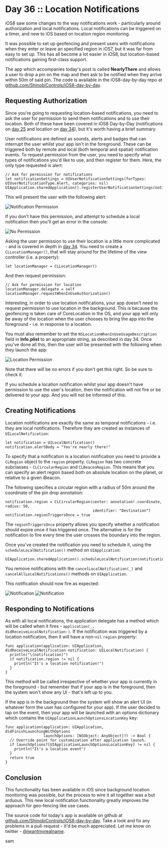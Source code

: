 # Day 36 :: Location Notifications

iOS8 saw some changes to the way notifications work - particularly around
authorization and local notifications. Local notifications can be triggered on a
timer, and new to iOS based on location region monitoring.

It was possible to set up geofencing and present users with notifications when
they enter or leave an specified region in iOS7, but it was far from easy to set
up. This has all become a lot easier in iOS8, but location-based notifications
gaining first-class support.

The app which accompanies today's post is called __NearlyThere__ and allows a
user to drop a pin on the map and then ask to be notified when they arrive
within 50m of said pin. The code is available in the iOS8-day-by-day repo at
[github.com/ShinobiControls/iOS8-day-by-day](https://github.com/ShinobiControls/iOS8-day-by-day).


## Requesting Authorization

Since you're going to requesting location-based notifications, you need to ask
the user for permission to send them notifications and to use their location.
Both of these have been covered in iOS8 Day-by-Day (notifications on
[day 25](http://www.shinobicontrols.com/blog/posts/2014/09/09/ios8-day-by-day-day-25-notification-actions)
and location on [day 34](http://www.shinobicontrols.com/blog/posts/2014/10/16/ios8-day-by-day-day-34-corelocation-authorization)),
but it's worth having a brief summary.

User notifications are defined as sounds, alerts and badges that can interrupt
the user whilst your app isn't in the foreground. These can be triggered both by
remote and local (both temporal and spatial) notification events. To request
permission from the user, you need to specify what types of notifications you'd
like to use, and then register for them. Here, the only type requested is alert:

    // Ask for permission for notifications
    let notificationSettings = UIUserNotificationSettings(forTypes: UIUserNotificationType.Alert, categories: nil)
    UIApplication.sharedApplication().registerUserNotificationSettings(notificationSettings)

This will present the user with the following alert:

![Notification Permission](images/36/notification_permission.png)

If you don't have this permission, and attempt to schedule a local notification
then you'll get an error in the console:

![No Permission](images/36/no_permission.png)


Asking the user permission to use their location is a little more complicated -
and is covered in depth in 
[day 34](http://www.shinobicontrols.com/blog/posts/2014/10/16/ios8-day-by-day-day-34-corelocation-authorization).
You need to create a `CLLocationManager()`, that will stay around for the
lifetime of the view controller (i.e. a property):

    let locationManager = CLLocationManager()

And then request permission:

    // Ask for permission for location
    locationManager.delegate = self
    locationManager.requestWhenInUseAuthorization()

Interesting, in order to use location notifications, your app doesn't need to
request permission to use location in the background. This is because the
geofencing is taken care of CoreLocation in the OS, and your app will only be
away of the location when the user chooses to bring the app into the foreground -
i.e. in response to a location.

You must also remember to set the `NSLocationWhenInUseUsageDescription` field in
__Info.plist__ to an appropriate string, as described in day 34. Once you've
done all this, then the user will be presented with the following when they
launch the app:

![Location Permission](images/36/location_permission.png)

Note that there will be no errors if you don't get this right. So be sure to
check it.

If you schedule a location notification whilst your app doesn't have permission
to use the user's location, then the notification will not fire or be delivered
to your app. And you will not be informed of this.

## Creating Notifications

Location notifications are exactly the same as temporal notifications - i.e.
they are local notifications. Therefore they are created as instances of
`UILocalNotification`:

    let notification = UILocalNotification()
    notification.alertBody = "You're nearly there!"

To specify that a notification is a location notification you need to provide a
`CLRegion` object to the `region` property. `CLRegion` has two concrete
subclasses - `CLCircularRegion` and `CLBeaconRegion`. This means that you can
specify an alert region based both on absolute location on the planet, or
relative to a given iBeacon.

The following specifies a circular region with a radius of 50m around the
coordinate of the pin drop annotation:

    notification.region = CLCircularRegion(center: annotation!.coordinate, radius: 50,
                                           identifier: "Destination")
    notification.regionTriggersOnce = true

The `regionTriggersOnce` property allows you specify whether a notification
should expire once it has triggered once. The alternative is for the
notification to fire every time the user crosses the boundary into the region.

Once you've created the notification you need to schedule it, using the
`scheduleLocalNotification()` method on `UIApplication`:

    UIApplication.sharedApplication().scheduleLocalNotification(notification)

You remove notifications with the `cancelLocalNotification(_)` and
`cancelAllLocalNotifications()` methods on `UIApplication`.

This notification should now fire as expected:

![Notification](images/36/notification2.png)
![Notification](images/36/notification.png)

## Responding to Notifications

As with all local notifications, the application delegate has a method which
will be called when it fires - `application(_, didReceiveLocalNotification:)`.
If the notification was triggered by a location notification, then it will have
a non-`nil` `region` property:

    func application(application: UIApplication, didReceiveLocalNotification notification: UILocalNotification) {
      println("\(notification)")
      if notification.region != nil {
        println("It's a location notification!")
      }
    }

This method will be called irrespective of whether your app is currently in the
foreground - but remember that if your app is in the foreground, then the system
won't show any UI - that's left up to you.

If the app is in the background then the system will show an alert UI (in
whatever form the user has configured for your app). If the user decided to tap
on the event, then your app will be launched with an options dictionary which
contains the `UIApplicationLaunchOptionsLocationKey` key:

    func application(application: UIApplication, didFinishLaunchingWithOptions
                     launchOptions: [NSObject: AnyObject]?) -> Bool {
      // Override point for customization after application launch.
      if launchOptions?[UIApplicationLaunchOptionsLocationKey] != nil {
        println("It's a location event")
      }
      return true
    }

## Conclusion

This functionality has been available in iOS since background location
monitoring was possible, but the process to wire it all together was a but
arduous. This new local notification functionality greatly improves the
approach for geo-fencing like use cases.

The source code for today's app is available on github at
[github.com/ShinobiControls/iOS8-day-by-day](https://github.com/ShinobiControls/iOS8-day-by-day).
Take a look and fix any problems in a pull-request - it'd be much appreciated.
Let me know on twitter - [@iwantmyrealname](https://twitter.com/iwantmyrealname).


sam




